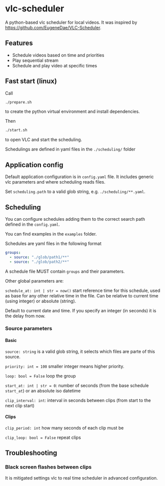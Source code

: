 # vlc-scheduler

A python-based vlc scheduler for local videos. It was inspired by https://github.com/EugeneDae/VLC-Scheduler.

## Features

- Schedule videos based on time and priorities
- Play sequential stream
- Schedule and play video at specific times

## Fast start (linux)

Call

```bash
./prepare.sh
```

to create the python virtual environment and install dependencies.

Then

```bash
./start.sh
```

to open VLC and start the scheduling.

Schedulings are defined in yaml files in the `./scheduling/` folder

## Application config

Default application configuration is in `config.yaml` file.
It includes generic vlc parameters and where scheduling reads files.

Set `scheduling.path` to a valid glob string, e.g. `./scheduling/**.yaml`.

## Scheduling

You can configure schedules adding them to
the correct search path defined in the `config.yaml`.

You can find examples in the `examples` folder.

Schedules are yaml files in the following format

```yaml
groups:
  - source: "./glob/path1/**"
  - source: "./glob/path2/**"
```

A schedule file MUST contain `groups` and their parameters.

Other global parameters are:

`schedule_at: int | str = now()` start reference time for this schedule, used as base for any other relative time in the
file. Can be relative to current time (using integer) or absolute (string).

Default to current date and time. If you specify an integer (in seconds) it is the delay from now.

### Source parameters

#### Basic

`source: string` is a valid glob string, it selects which files are parte of this source.

`priority: int = 100` smaller integer means higher priority.

`loop: bool = False` loop the group

`start_at: int | str = 0`: number of seconds (from the base schedule `start_at`) or an absolute iso datetime

`clip_interval: int`: interval in seconds between clips (from start to the next clip start)

#### Clips

`clip_period: int` how many seconds of each clip must be

`clip_loop: bool = False` repeat clips

## Troubleshooting

### Black screen flashes between clips

It is mitigated settings vlc to real time scheduler in advanced configuration.
